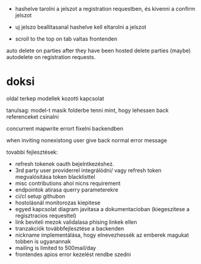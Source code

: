 - hashelve tarolni a jelszot a registration requestben, és kivenni a confirm jelszot
- uj jelszo beallitasanal hashelve kell eltarolni a jelszot

- scroll to the top on tab valtas frontenden

auto delete on parties after they have been hosted
delete parties (maybe)
autodelete on registration requests.


# doksi
oldal terkep
modellek kozotti kapcsolat

tanulsag: model-t masik folderbe tenni mint, hogy lehessen back referenceket csinalni

concurrent mapwrite errort fixelni backendben

when inviting nonexistong user give back normal error message





tovabbi fejlesztések:
- refresh tokenek oauth bejelntkezéshez.
- 3rd party user providerrel integrálódni/ vagy refresh token megvalósítása token blacklisttel
- misc contributions ahol nicns requirement
- endpointok atirasa querry parameterekre
- ci/cl setup githubon
- hostolásnál monitorozas kiepitese
- egyed kapcsolat diagram javitasa a dokumentacioban (kiegeszitese a regisztracios requesttel)
- link beviteli mezok validalasa phising linkek ellen
- tranzakciók továbbfejlesztése a backenden
- nickname implementálása, hogy elnevezhessék az emberek magukat tobben is ugyanannak
- mailing is limited to 500mail/day
- frontendes apios error kezelést rendbe szedni
